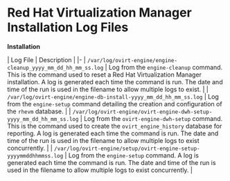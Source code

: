 # Red Hat Virtualization Manager Installation Log Files

**Installation**

| Log File | Description |
|-
| `/var/log/ovirt-engine/engine-cleanup_yyyy_mm_dd_hh_mm_ss.log` | Log from the `engine-cleanup` command. This is the command used to reset a Red Hat Virtualization Manager installation. A log is generated each time the command is run. The date and time of the run is used in the filename to allow multiple logs to exist. |
| `/var/log/ovirt-engine/engine-db-install-yyyy_mm_dd_hh_mm_ss.log` | Log from the `engine-setup` command detailing the creation and configuration of the `rhevm` database. |
| `/var/log/ovirt-engine/ovirt-engine-dwh-setup-yyyy_mm_dd_hh_mm_ss.log` | Log from the `ovirt-engine-dwh-setup` command. This is the command used to create the `ovirt_engine_history` database for reporting. A log is generated each time the command is run. The date and time of the run is used in the filename to allow multiple logs to exist concurrently. |
| `/var/log/ovirt-engine/setup/ovirt-engine-setup-yyyymmddhhmmss.log` | Log from the `engine-setup` command. A log is generated each time the command is run. The date and time of the run is used in the filename to allow multiple logs to exist concurrently. |
